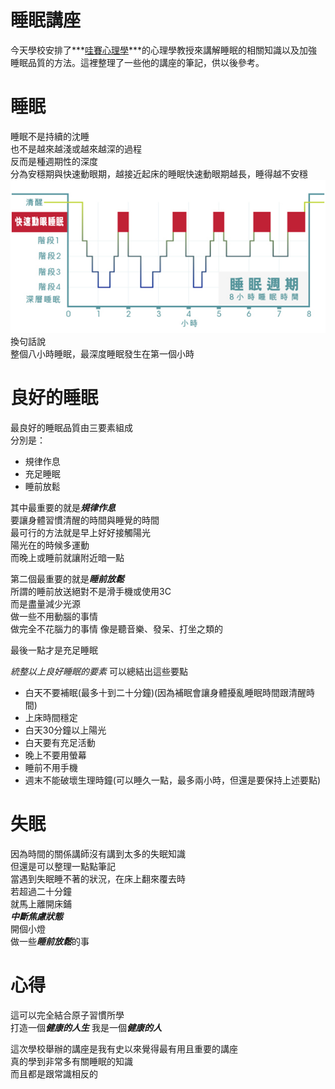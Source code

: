 # 睡眠講座
今天學校安排了***[哇賽心理學](https://podcasts.apple.com/tw/podcast/%E5%93%87%E8%B3%BD%E5%BF%83%E7%90%86%E5%AD%B8/id1500162537)***的心理學教授來講解睡眠的相關知識以及加強睡眠品質的方法。這裡整理了一些他的講座的筆記，供以後參考。

# 睡眠

睡眠不是持續的沈睡  
也不是越來越淺或越來越深的過程  
反而是種週期性的深度  
分為安穩期與快速動眼期，越接近起床的睡眠快速動眼期越長，睡得越不安穩  
![睡眠週期圖](睡眠週期.png)
換句話說  
整個八小時睡眠，最深度睡眠發生在第一個小時

# 良好的睡眠
最良好的睡眠品質由三要素組成  
分別是：
* 規律作息
* 充足睡眠
* 睡前放鬆

其中最重要的就是***規律作息***  
要讓身體習慣清醒的時間與睡覺的時間  
最可行的方法就是早上好好接觸陽光  
陽光在的時候多運動  
而晚上或睡前就讓附近暗一點  
  
第二個最重要的就是***睡前放鬆***  
所謂的睡前放送絕對不是滑手機或使用3C  
而是盡量減少光源  
做一些不用動腦的事情  
做完全不花腦力的事情
像是聽音樂、發呆、打坐之類的  
  
最後一點才是充足睡眠  
  
*統整以上良好睡眠的要素*
可以總結出這些要點  
* 白天不要補眠(最多十到二十分鐘)(因為補眠會讓身體擾亂睡眠時間跟清醒時間) 
* 上床時間穩定
* 白天30分鐘以上陽光
* 白天要有充足活動
* 晚上不要用螢幕
* 睡前不用手機
* 週末不能破壞生理時鐘(可以睡久一點，最多兩小時，但還是要保持上述要點)

# 失眠
因為時間的關係講師沒有講到太多的失眠知識  
但還是可以整理一點點筆記  
當遇到失眠睡不著的狀況，在床上翻來覆去時  
若超過二十分鐘  
就馬上離開床鋪  
***中斷焦慮狀態***  
開個小燈  
做一些***睡前放鬆***的事  

# 心得
這可以完全結合原子習慣所學  
打造一個***健康的人生***
我是一個***健康的人***  
  
這次學校舉辦的講座是我有史以來覺得最有用且重要的講座  
真的學到非常多有關睡眠的知識  
而且都是跟常識相反的  

<!-- truncate -->   


